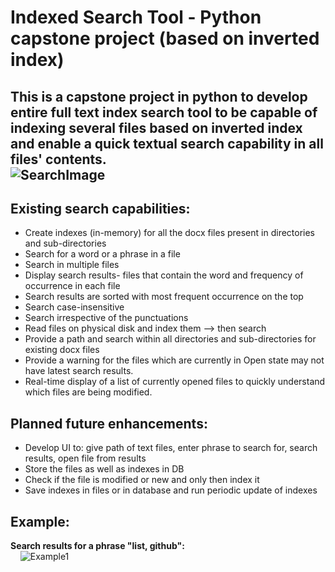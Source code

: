 # Indexed Search Tool - Python capstone project (based on inverted index)
This is a capstone project in python to develop entire full text index search tool to be capable of indexing several files based on inverted index and enable a quick textual search capability in all files' contents. <br />
![SearchImage](https://drive.google.com/uc?id=10sWLl8uxAM77RT7YRdLZaiVOs4QxOFOW)
---

## Existing search capabilities:
  - Create indexes (in-memory) for all the docx files present in directories and sub-directories
  - Search for a word or a phrase in a file
  - Search in multiple files
  - Display search results- files that contain the word and frequency of occurrence in each file
  - Search results are sorted with most frequent occurrence on the top
  - Search case-insensitive
  - Search irrespective of the punctuations
  - Read files on physical disk and index them --> then search
  - Provide a path and search within all directories and sub-directories for existing docx files
  - Provide a warning for the files which are currently in Open state may not have latest search results.
  - Real-time display of a list of currently opened files to quickly understand which files are being modified.

## Planned future enhancements:
  - Develop UI to: give path of text files, enter phrase to search for, search results, open file from results
  - Store the files as well as indexes in DB
  - Check if the file is modified or new and only then index it
  - Save indexes in files or in database and run periodic update of indexes

## Example:
**Search results for a phrase "list, github":** <br />
&nbsp;&nbsp;&nbsp;&nbsp;![Example1](https://drive.google.com/uc?id=1x-cCWhyd0-igaUZz2ZTdlMy0MXHI2zmc)
